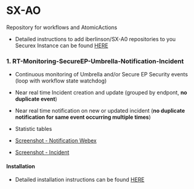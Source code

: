 # SX-AO

Repository for workflows and AtomicActions

* Detailed instructions to add iberlinson/SX-A0 repositories to you Securex Instance can be found [HERE](https://github.com/iberlinson/SX-AO/blob/main/repositories.md)

### 1. RT-Monitoring-SecureEP-Umbrella-Notification-Incident

* Continuous monitoring of Umbrella and/or Secure EP Security events (loop with workflow state watchdog)
* Near real time Incident creation and update (grouped by endpont, **no duplicate event**)
* Near real time notification on new or updated incident (**no duplicate notification for same event occurring multiple times**)
* Statistic tables

* [Screenshot - Notification Webex](https://github.com/iberlinson/SX-AO/blob/main/Images/Install___RT_Webex.png)
* [Screenshot - Incident](https://github.com/iberlinson/SX-AO/blob/main/Images/Install___RT_Incident.png)

#### Installation
* Detailed installation instructions can be found [HERE](https://github.com/iberlinson/SX-AO/blob/main/INSTALL.md)
